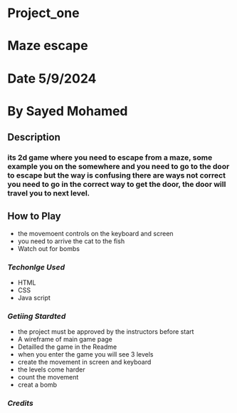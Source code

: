 # Project_one
# Maze escape
# Date 5/9/2024
# By Sayed Mohamed

## Description

### its 2d game where you need to escape from a maze, some example you on the somewhere and you need to go to the door to escape but the way is confusing there are ways not correct you need to go in the correct way to get the door, the door will travel you to next level.


## How to Play
* the movemoent controls on the keyboard and screen
* you need to arrive the cat to the fish
* Watch out for bombs


### **_Techonlge Used_**
* HTML
* CSS
* Java script




### **_Getiing Stardted_**
* the project must be approved by the instructors before start
* A wireframe of main game page
* Detailled the game in the Readme
* when you enter the game you will see 3 levels
* create the movement in screen and keyboard
* the levels come harder
* count the movement
* creat a bomb

### **_Credits_**
